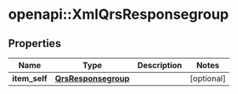 # openapi::XmlQrsResponsegroup


## Properties
Name | Type | Description | Notes
------------ | ------------- | ------------- | -------------
**item_self** | [**QrsResponsegroup**](QrsResponsegroup.md) |  | [optional] 


